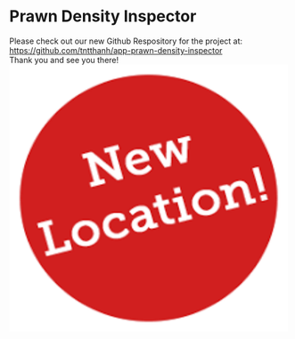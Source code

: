 # Prawn Density Inspector
Please check out our new Github Respository for the project at: 
<br/>
https://github.com/tntthanh/app-prawn-density-inspector
<br/>
Thank you and see you there!
<br/>
[<img src="image.png" width="500" height="480">](https://github.com/tntthanh/app-prawn-density-inspector)
